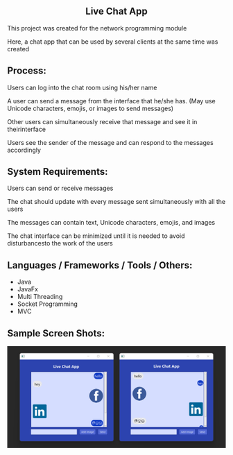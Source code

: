 <h2 align="center">Live Chat App</h2>
<p align="left">This project was created for the network programming module </P>
<p align="left">Here, a chat app that can be used by several clients at the same time was created </P>

<h2 align="left">Process:</h2>
<p align="left">Users can log into the chat room using his/her name</p>
<p align="left">A user can send a message from the interface that he/she has. (May use Unicode characters, emojis, or images to send messages)</p>
<p align="left">Other users can simultaneously receive that message and see it in theirinterface</p>
<p align="left">Users see the sender of the message and can respond to the messages accordingly</p>

<h2 align="left">System Requirements:</h2>
<p align="left">Users can send or receive messages</p>
<p align="left">The chat should update with every message sent simultaneously with all the users</p>
<p align="left">The messages can contain text, Unicode characters, emojis, and images</p>
<p align="left">The chat interface can be minimized until it is needed to avoid disturbancesto the work of the users</p>

## <h2 align="left">Languages / Frameworks / Tools / Others:</h2>
* Java
* JavaFx
* Multi Threading
* Socket Programming
* MVC 

## <h2 align="left">Sample Screen Shots:</h2>
![Image of Projects](src/assets/img/readmePNG.png)